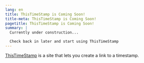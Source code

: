 ```yaml
---
lang: en
title: ThisTimeStamp is Coming Soon!
title-meta: ThisTimeStamp is Coming Soon!
pagetitle: ThisTimeStamp is Coming Soon!
summary: |
  Currently under construction...

  Check back in later and start using ThisTimeStamp
---
```


[ThisTimeStamp] is a site that lets you create a link to a timestamp.

[ThisTimeStamp]: https://thistimestamp.github.io
